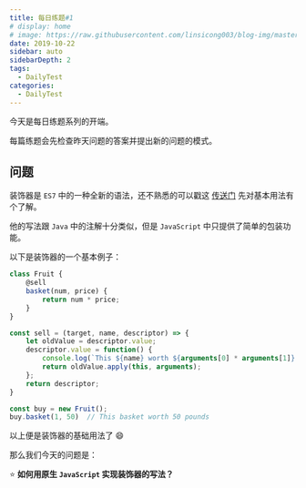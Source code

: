 ```yaml
---
title: 每日练题#1
# display: home
# image: https://raw.githubusercontent.com/linsicong003/blog-img/master/20190817-bg.jpg
date: 2019-10-22
sidebar: auto
sidebarDepth: 2
tags: 
  - DailyTest
categories:
  - DailyTest
---
```


今天是每日练题系列的开端。

每篇练题会先检查昨天问题的答案并提出新的问题的模式。

<!-- more -->

## 问题

装饰器是 `ES7` 中的一种全新的语法，还不熟悉的可以戳这 [传送门](http://es6.ruanyifeng.com/#docs/decorator) 先对基本用法有个了解。

他的写法跟 `Java` 中的注解十分类似，但是 `JavaScript` 中只提供了简单的包装功能。

以下是装饰器的一个基本例子：

```javascript
class Fruit {
    @sell
    basket(num, price) {
        return num * price;
    }
}

const sell = (target, name, descriptor) => {
    let oldValue = descriptor.value;
    descriptor.value = function() {
        console.log(`This ${name} worth ${arguments[0] * arguments[1]} pounds`);
        return oldValue.apply(this, arguments);
    };
    return descriptor;
}

const buy = new Fruit();
buy.basket(1, 50)  // This basket worth 50 pounds
```

以上便是装饰器的基础用法了 :smile:

那么我们今天的问题是：

:star: **如何用原生 `JavaScript` 实现装饰器的写法？**